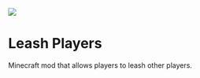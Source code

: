 ![](https://foxgirl.dev/file/leashplayers/leashplayers-icon.png)
# Leash Players
Minecraft mod that allows players to leash other players.
